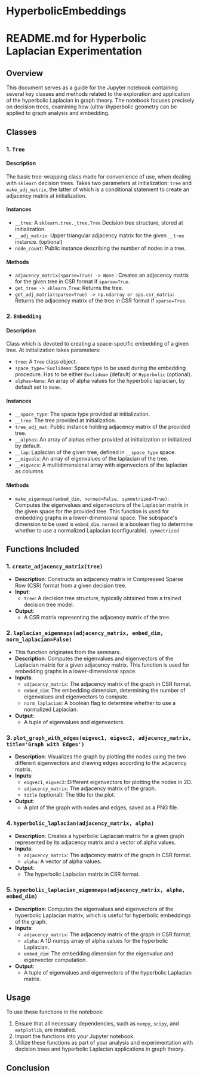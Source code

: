 # HyperbolicEmbeddings

# README.md for Hyperbolic Laplacian Experimentation

## Overview

This document serves as a guide for the Jupyter notebook containing several key classes and methods related to the exploration and application of the hyperbolic Laplacian in graph theory. The notebook focuses precisely on decision trees, examining how (ultra-)hyperbolic geometry can be applied to graph analysis and embedding.

## Classes

### 1. `Tree`

#### Description

The basic tree-wrapping class made for convenience of use, when dealing with `sklearn` decision trees. Takes two parameters at initialization: `tree` and `make_adj_matrix`, the latter of which is a conditional statement to create an adjacency matrix at initialization.

#### Instances

- `__tree`: A `sklearn.tree._tree.Tree` Decision tree structure, stored at initialization.
- `__adj_matrix`: Upper triangular adjacency matrix for the given `__tree` instance. (optional)
- `node_count`: Public instance describing the number of nodes in a tree.

#### Methods

- `adjacency_matrix(sparse=True) -> None` : Creates an adjacency matrix for the given tree in CSR format if `sparse=True`.
- `get_tree -> sklearn.Tree`: Returns the tree.
- `get_adj_matrix(sparse=True) -> np.ndarray or sps.csr_matrix`: Returns the adjacency matrix of the tree in CSR format if `sparse=True`.

### 2. `Embedding`

#### Description

Class which is devoted to creating a space-specific embedding of a given tree. At initialization takes parameters:
- `tree`: A `Tree` class object.
- `space_type='Euclidean`: Space type to be used during the embedding procedure. Has to be either `Euclidean` (default) or `Hyperbolic` (optional).
- `alphas=None`: An array of alpha values for the hyperbolic laplacian, by default set to `None`.

#### Instances

- `__space_type`: The space type provided at initialization.
- `__tree`: The tree provided at initialization.
- `tree_adj_mat`: Public instance holding adjacency matrix of the provided tree.
- `__alphas`: An array of alphas either provided at initialization or initialized by default.
- `__lap`: Laplacian of the given tree, defined in `__space_type` space.
- `__eigvals`: An array of eigenvalues of the laplacian of the tree.
- `__eigvecs`: A multidimensional array with eigenvectors of the laplacian as columns

#### Methods

- `make_eigenmaps(embed_dim, normed=False, symmetrized=True)`: Computes the eigenvalues and eigenvectors of the Laplacian matrix in the given space for the provided tree. This function is used for embedding graphs in a lower-dimensional space. The subspace's dimension to be used is `embed_dim`. `normed` is a boolean flag to determine whether to use a normalized Laplacian (configurable). `symmetrized`



## Functions Included

### 1. `create_adjacency_matrix(tree)`

- **Description**: Constructs an adjacency matrix in Compressed Sparse Row (CSR) format from a given decision tree.
- **Input**:
  - `tree`: A decision tree structure, typically obtained from a trained decision tree model.
- **Output**: 
  - A CSR matrix representing the adjacency matrix of the tree.

### 2. `laplacian_eigenmaps(adjacency_matrix, embed_dim, norm_laplacian=False)`
- This function originates from the seminars.
- **Description**: Computes the eigenvalues and eigenvectors of the Laplacian matrix for a given adjacency matrix. This function is used for embedding graphs in a lower-dimensional space.
- **Inputs**:
  - `adjacency_matrix`: The adjacency matrix of the graph in CSR format.
  - `embed_dim`: The embedding dimension, determining the number of eigenvalues and eigenvectors to compute.
  - `norm_laplacian`: A boolean flag to determine whether to use a normalized Laplacian.
- **Output**: 
  - A tuple of eigenvalues and eigenvectors.

### 3. `plot_graph_with_edges(eigvec1, eigvec2, adjacency_matrix, title='Graph with Edges')`

- **Description**: Visualizes the graph by plotting the nodes using the two different eigenvectors and drawing edges according to the adjacency matrix.
- **Inputs**:
  - `eigvec1`, `eigvec2`: Different eigenvectors for plotting the nodes in 2D.
  - `adjacency_matrix`: The adjacency matrix of the graph.
  - `title` (optional): The title for the plot.
- **Output**: 
  - A plot of the graph with nodes and edges, saved as a PNG file.

### 4. `hyperbolic_laplacian(adjacency_matrix, alpha)`

- **Description**: Creates a hyperbolic Laplacian matrix for a given graph represented by its adjacency matrix and a vector of alpha values.
- **Inputs**:
  - `adjacency_matrix`: The adjacency matrix of the graph in CSR format.
  - `alpha`: A vector of alpha values.
- **Output**: 
  - The hyperbolic Laplacian matrix in CSR format.

### 5. `hyperbolic_laplacian_eigenmaps(adjacency_matrix, alpha, embed_dim)`

- **Description**: Computes the eigenvalues and eigenvectors of the hyperbolic Laplacian matrix, which is useful for hyperbolic embeddings of the graph.
- **Inputs**:
  - `adjacency_matrix`: The adjacency matrix of the graph in CSR format.
  - `alpha`: A 1D numpy array of alpha values for the hyperbolic Laplacian.
  - `embed_dim`: The embedding dimension for the eigenvalue and eigenvector computation.
- **Output**: 
  - A tuple of eigenvalues and eigenvectors of the hyperbolic Laplacian matrix.

## Usage

To use these functions in the notebook:

1. Ensure that all necessary dependencies, such as `numpy`, `scipy`, and `matplotlib`, are installed.
2. Import the functions into your Jupyter notebook.
3. Utilize these functions as part of your analysis and experimentation with decision trees and hyperbolic Laplacian applications in graph theory.

## Conclusion
